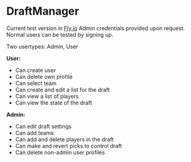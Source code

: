 # DraftManager

Current test version in [Fly.io](https://draftmanager.fly.dev/)
Admin credentials provided upon request. Normal users can be tested by signing up.

Two usertypes: Admin, User

**User:**

- Can create user
- Can delete own profile
- Can select team
- Can create and edit a list for the draft
- Can view a list of players
- Can view the state of the draft

**Admin:**

- Can edit draft settings
- Can add teams
- Can add and delete players in the draft
- Can make and revert picks to control draft
- Can delete non-admin user profiles
